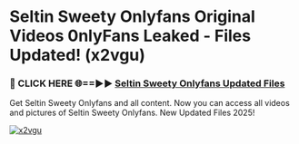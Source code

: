 # Seltin Sweety Onlyfans Original Videos 0nlyFans Leaked - Files Updated! (x2vgu)

<h3>🔴 CLICK HERE 🌐==►► <a href="https://tinyurl.com/x26r9saj" rel="nofollow">Seltin Sweety Onlyfans Updated Files</a></h3>

Get Seltin Sweety Onlyfans and all content. Now you can access all videos and pictures of Seltin Sweety Onlyfans. New Updated Files 2025!

[![x2vgu](https://i.imgur.com/LkgZPqh.gif)](https://tinyurl.com/x26r9saj)
